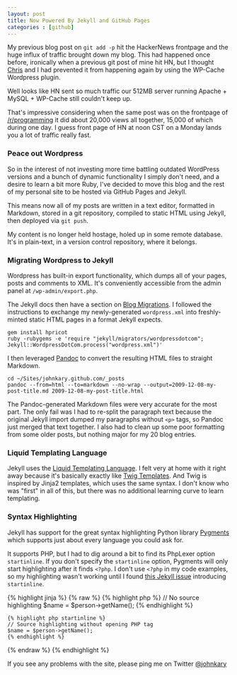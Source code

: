 ```yaml
---
layout: post
title: Now Powered By Jekyll and GitHub Pages
categories : [github]
---
```

My previous blog post on `git add -p` hit the HackerNews frontpage and the huge influx of traffic brought down my blog. This had happened once before, ironically when a previous git post of mine hit HN, but I thought [Chris](http://twitter.com/tidrion) and I had prevented it from happening again by using the WP-Cache Wordpress plugin.

Well looks like HN sent so much traffic our 512MB server running Apache + MySQL + WP-Cache still couldn't keep up.

That's impressive considering when the same post was on the frontpage of [/r/programming](http://reddit.com/r/programming) it did about 20,000 views all together, 15,000 of which during one day. I guess front page of HN at noon CST on a Monday lands you a lot of traffic really fast.

### Peace out Wordpress ###

So in the interest of not investing more time battling outdated WordPress versions and a bunch of dynamic functionality I simply don't need, and a desire to learn a bit more Ruby, I've decided to move this blog and the rest of my personal site to be hosted via GitHub Pages and Jekyll.

This means now all of my posts are written in a text editor, formatted in Markdown, stored in a git repository, compiled to static HTML using Jekyll, then deployed via `git push`.

My content is no longer held hostage, holed up in some remote database. It's in plain-text, in a version control repository, where it belongs.

### Migrating Wordpress to Jekyll ###

Wordpress has built-in export functionality, which dumps all of your pages, posts and comments to XML. It's conveniently accessible from the admin panel at `/wp-admin/export.php`.

The Jekyll docs then have a section on [Blog Migrations](https://github.com/mojombo/jekyll/wiki/blog-migrations). I followed the instructions to exchange my newly-generated `wordpress.xml` into freshly-minted static HTML pages in a format Jekyll expects.

    gem install hpricot
    ruby -rubygems -e 'require "jekyll/migrators/wordpressdotcom"; Jekyll::WordpressDotCom.process("wordpress.xml")'

I then leveraged [Pandoc](http://johnmacfarlane.net/pandoc/) to convert the resulting HTML files to straight Markdown.

    cd ~/Sites/johnkary.github.com/_posts
    pandoc --from=html --to=markdown --no-wrap --output=2009-12-08-my-post-title.md 2009-12-08-my-post-title.html

The Pandoc-generated Markdown files were very accurate for the most part. The only fail was I had to re-split the paragraph text because the original Jekyll import dumped my paragraphs without `<p>` tags, so Pandoc just merged that text together. I also had to clean up some poor formatting from some older posts, but nothing major for my 20 blog entries.

### Liquid Templating Language ###

Jekyll uses the [Liquid Templating Language](http://liquidmarkup.org/). I felt very at home with it right away because it's basically exactly like [Twig Templates](http://twig.sensiolabs.org/doc/templates.html). And Twig is inspired by Jinja2 templates, which uses the same syntax. I don't know who was "first" in all of this, but there was no additional learning curve to learn templating.

### Syntax Highlighting ###

Jekyll has support for the great syntax highlighting Python library [Pygments](http://pygments.org/) which supports just about every language you could ask for.

It supports PHP, but I had to dig around a bit to find its PhpLexer option `startinline`. If you don't specify the `startinline` option, Pygments will only start highlighting after it finds `<?php`. I don't use `<?php` in my code examples, so my highlighting wasn't working until I found [this Jekyll issue](https://github.com/mojombo/jekyll/issues/31) introducing `startinline`.

{% highlight jinja %}
{% raw %}
    {% highlight php %}
    // No source highlighting
    $name = $person->getName();
    {% endhighlight %}

    {% highlight php startinline %}
    // Source highlighting without opening PHP tag
    $name = $person->getName();
    {% endhighlight %}
{% endraw %}
{% endhighlight %}

If you see any problems with the site, please ping me on Twitter [@johnkary](http://twitter.com/johnkary)
